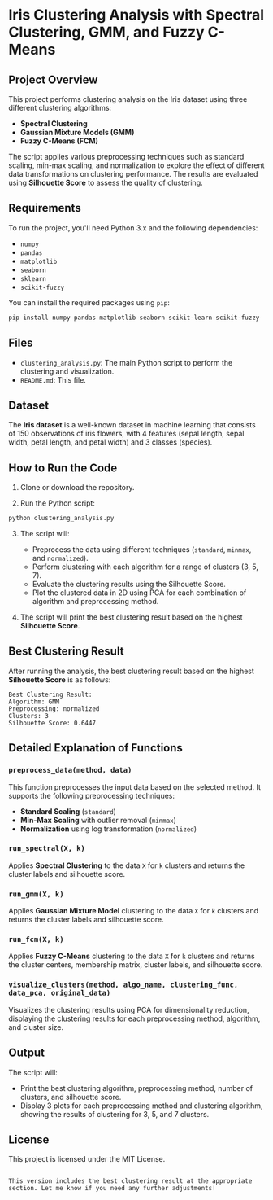 # Iris Clustering Analysis with Spectral Clustering, GMM, and Fuzzy C-Means

## Project Overview

This project performs clustering analysis on the Iris dataset using three different clustering algorithms:
- **Spectral Clustering**
- **Gaussian Mixture Models (GMM)**
- **Fuzzy C-Means (FCM)**

The script applies various preprocessing techniques such as standard scaling, min-max scaling, and normalization to explore the effect of different data transformations on clustering performance. The results are evaluated using **Silhouette Score** to assess the quality of clustering.

## Requirements

To run the project, you'll need Python 3.x and the following dependencies:

- `numpy`
- `pandas`
- `matplotlib`
- `seaborn`
- `sklearn`
- `scikit-fuzzy`

You can install the required packages using `pip`:

```bash
pip install numpy pandas matplotlib seaborn scikit-learn scikit-fuzzy
```

## Files

- `clustering_analysis.py`: The main Python script to perform the clustering and visualization.
- `README.md`: This file.

## Dataset

The **Iris dataset** is a well-known dataset in machine learning that consists of 150 observations of iris flowers, with 4 features (sepal length, sepal width, petal length, and petal width) and 3 classes (species).

## How to Run the Code

1. Clone or download the repository.

2. Run the Python script:

```bash
python clustering_analysis.py
```

3. The script will:
   - Preprocess the data using different techniques (`standard`, `minmax`, and `normalized`).
   - Perform clustering with each algorithm for a range of clusters (3, 5, 7).
   - Evaluate the clustering results using the Silhouette Score.
   - Plot the clustered data in 2D using PCA for each combination of algorithm and preprocessing method.

4. The script will print the best clustering result based on the highest **Silhouette Score**.

## Best Clustering Result

After running the analysis, the best clustering result based on the highest **Silhouette Score** is as follows:

```
Best Clustering Result:
Algorithm: GMM
Preprocessing: normalized
Clusters: 3
Silhouette Score: 0.6447
```

## Detailed Explanation of Functions

### `preprocess_data(method, data)`
This function preprocesses the input data based on the selected method. It supports the following preprocessing techniques:
- **Standard Scaling** (`standard`)
- **Min-Max Scaling** with outlier removal (`minmax`)
- **Normalization** using log transformation (`normalized`)

### `run_spectral(X, k)`
Applies **Spectral Clustering** to the data `X` for `k` clusters and returns the cluster labels and silhouette score.

### `run_gmm(X, k)`
Applies **Gaussian Mixture Model** clustering to the data `X` for `k` clusters and returns the cluster labels and silhouette score.

### `run_fcm(X, k)`
Applies **Fuzzy C-Means** clustering to the data `X` for `k` clusters and returns the cluster centers, membership matrix, cluster labels, and silhouette score.

### `visualize_clusters(method, algo_name, clustering_func, data_pca, original_data)`
Visualizes the clustering results using PCA for dimensionality reduction, displaying the clustering results for each preprocessing method, algorithm, and cluster size.

## Output

The script will:
- Print the best clustering algorithm, preprocessing method, number of clusters, and silhouette score.
- Display 3 plots for each preprocessing method and clustering algorithm, showing the results of clustering for 3, 5, and 7 clusters.

## License

This project is licensed under the MIT License.
```

This version includes the best clustering result at the appropriate section. Let me know if you need any further adjustments!
